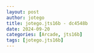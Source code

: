 ```yaml
---
layout: post
author: jotego
title: jotego.jts16b - dc4548b
date: 2024-09-20
categories: [Arcade, jts16b]
tags: [jotego.jts16b]
---
```


